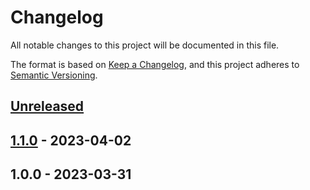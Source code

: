 # Changelog

All notable changes to this project will be documented in this file.

The format is based on [Keep a Changelog](https://keepachangelog.com/en/1.0.0/),
and this project adheres to [Semantic Versioning](https://semver.org/spec/v2.0.0.html).

## [Unreleased]


## [1.1.0] - 2023-04-02

## 1.0.0 - 2023-03-31

[Unreleased]: https://github.com/PreemStudio/blade-icons-simple-icons/compare/1.1.0...HEAD
[1.1.0]: https://github.com/PreemStudio/blade-icons-simple-icons/compare/1.0.0...1.1.0
